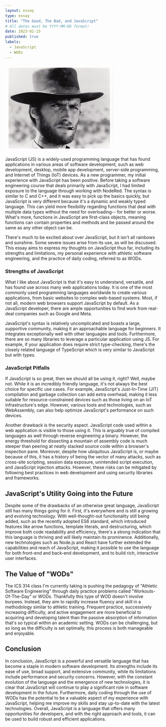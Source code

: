 ```yaml
---
layout: essay
type: essay
title: "The Good, The Bad, and JavaScript"
# All dates must be YYYY-MM-DD format!
date: 2023-01-15
published: true
labels:
  - JavaScript
  - WODs
---
```


<img width="350px" class="rounded float-start pe-4" src="/img/essayPics/clint_eastwood_tgtbtu.jpg">

JavaScript (JS) is a widely-used programming language that has found applications in various areas of software development, such as web development, desktop, mobile app development, server-side programming, and Internet of Things (IoT) devices.  As a new programmer, my initial experience with JavaScript has been positive.  Before taking a software engineering course that deals primarily with JavaScript, I had limited exposure to the language through working with NodeRed.  The syntax is similar to C and C++, and it was easy to pick up the basics quickly, but JavaScript is very different because it's a dynamic and weakly typed language.  This can yield more flexibility regarding functions that deal with multiple data types without the need for overloading-- for better or worse.  What's more, functions in JavaScript are first-class objects, meaning functions can contain properties and methods and be passed around the same as any other object can be.

There's much to be excited about over JavaScript, but it isn't all rainbows and sunshine.  Some severe issues arise from its use, as will be discussed.  This essay aims to express my thoughts on JavaScript thus far, including its strengths and limitations, my personal experience with athletic software engineering, and the practice of daily coding, referred to as WODs.

### Strengths of JavaScript
What I like about JavaScript is that it's easy to understand, versatile, and has found use across many web applications today.  It is one of the most commonly used programming languages worldwide to create various applications, from basic websites to complex web-based systems.  Most, if not all, modern web browsers support JavaScript by default.  As a JavaScript developer, there are ample opportunities to find work from real-deal companies such as Google and Meta.

JavaScript's syntax is relatively uncomplicated and boasts a large, supportive community, making it an approachable language for beginners.  It integrates exceptionally well with other languages and tools.  Furthermore, there are so many libraries to leverage a particular application using JS.  For example, if your application does require strict type-checking, there's the closely related language of TypeScript which is very similar to JavaScript but with types.

### JavaScript Pitfalls
If JavaScript is so great, then we should all be using it, right?  Well, maybe not.  While it is an incredibly friendly language, it's not always the best choice for specific use cases.  For example, JavaScript's Just-In-Time (JIT) compilation and garbage collection can add extra overhead, making it less suitable for resource-constrained devices such as those living on an IoT infrastructure's edge.  However, various tools and technologies, such as WebAssembly, can also help optimize JavaScript's performance on such devices.

Another drawback is the security aspect.  JavaScript code used within a web application is visible to those using it.  This is arguably true of compiled languages as well through reverse engineering a binary.  However, the energy threshold for dissecting a mountain of assembly code is much steeper than peering at neatly stacked source code within a browser's inspection pane.  Moreover, despite how ubiquitous JavaScript is, or maybe because of this, it has a history of being the vector of many attacks, such as cross-site scripting, session data exposure, unintended script execution, and JavaScript injection attacks.  However, these risks can be mitigated by following best practices in web development and using security libraries and frameworks.

## JavaScript's Utility Going into the Future
Despite some of the drawbacks of an otherwise great language, JavaScript still has many things going for it.  First, it's everywhere and is still a growing and evolving technology.  With well-thought-out functionality still being added, such as the recently adopted ES6 standard, which introduced features like arrow functions, template literals, and destructuring, which improve both code readability and efficiency, there's a strong indication that this language is thriving and will likely maintain its prominence.  Additionally, new technologies such as Node.js and React have further extended the capabilities and reach of JavaScript, making it possible to use the language for both front-end and back-end development, and to build rich, interactive user interfaces.

## The Value of "WODs"
The ICS 314 class I'm currently taking is pushing the pedagogy of "Athletic Software Engineering" through daily practice problems called "Workouts-Of-The-Day" or WODs.  Thankfully this type of WOD doesn't involve burpees.  Instead, they aim to rapidly increase fluency and skill in a methodology similar to athletic training.  Frequent practice, successively increasing difficulty, and active engagement are more beneficial to acquiring and developing talent than the passive absorption of information that's so typical within an academic setting.  WODs can be challenging, but so long as the difficulty is set optimally, this process is both manageable and enjoyable.

## Conclusion
In conclusion, JavaScript is a powerful and versatile language that has become a staple in modern software development.  Its strengths include its ease of use, broad support, and extensive community, while its limitations include performance and security concerns.  However, with the constant evolution of the language and the emergence of new technologies, it is clear that JavaScript will continue to play a significant role in software development in the future.  Furthermore, daily coding through the use of WODs has the potential to be a valuable aspect of my experience with JavaScript, helping me improve my skills and stay up-to-date with the latest technologies.  Overall, JavaScript is a language that offers many opportunities for developers, and with the right approach and tools, it can be used to build robust and efficient applications.